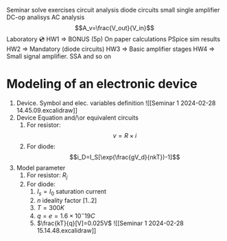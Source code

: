 Seminar 
	solve exercises
	circuit analysis 
		diode circuits
		small single amplifier
		DC-op analisys
		AC analysis
$$A_v=\frac{V_out}{V_in}$$
Laboratory 💿
	HW1 => BONUS (5p)
		On paper calculations
		PSpice sim results
	HW2 => Mandatory (diode circuits)
	HW3 => Basic amplifier stages
	HW4 => Small signal amplifier. SSA
	and so on


# Modeling of an electronic device
1. Device. Symbol and elec. variables definition
![[Seminar 1 2024-02-28 14.45.09.excalidraw]]
2. Device Equation and/\or equivalent circuits
	1. For resistor: $$v=R\times i$$
	2. For diode: $$i_D=I_S[\exp(\frac{gV_d}{nkT})-1]$$
3. Model parameter
	1. For resistor: $R_j$
	2. For diode:
		1. $I_s=I_0$ saturation current
		2. $n$  ideality factor $[1..2]$
		3. $T=300K$
		4. $q=e=1.6\times10^-19C$
		5. $\frac{kT}{q}[V]=0.025V$
![[Seminar 1 2024-02-28 15.14.48.excalidraw]]